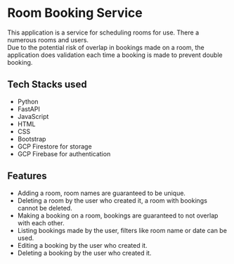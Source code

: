 # Room Booking Service
This application is a service for scheduling rooms for use. There a numerous rooms and users. <br>
Due to the potential risk of overlap in bookings made on a room, the application does validation each time a booking is made to prevent double booking.<br>


## Tech Stacks used
- Python
- FastAPI
- JavaScript
- HTML
- CSS
- Bootstrap
- GCP Firestore for storage
- GCP Firebase for authentication

## Features
- Adding a room, room names are guaranteed to be unique.
- Deleting a room by the user who created it, a room with bookings cannot be deleted.
- Making a booking on a room, bookings are guaranteed to not overlap with each other.
- Listing bookings made by the user, filters like room name or date can be used.
- Editing a booking by the user who created it.
- Deleting a booking by the user who created it.
